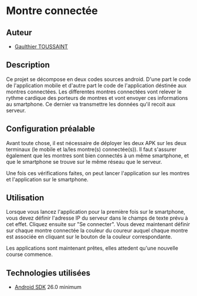 
# Montre connectée

## Auteur

* [Gaulthier TOUSSAINT](gaulthiertoussaint@gmail.com)

## Description

Ce projet se décompose en deux codes sources android. D'une part le code de l'application mobile et d'autre part le code de l'application déstinée aux montres connectées. Les differentes montres connectées vont relever le rythme cardique des porteurs de montres et vont envoyer ces informations au smartphone. Ce dernier va transmettre les données qu'il recoit aux serveur. 

## Configuration préalable

Avant toute chose, il est nécessaire de déployer les deux APK sur les deux terminaux (le mobile et la/les montre(s) connectée(s)).  Il faut s'assurer également que les montres sont bien connectés à un même smartphone, et que le smartphone se trouve sur le même réseau que le serveur.

Une fois ces vérifications faites, on peut lancer l'application sur les montres et l'application sur le smartphone.

## Utilisation

Lorsque vous lancez l'application pour la première fois sur le smartphone, vous devez définir l'adresse IP du serveur dans le champs de texte prévu à cet effet. Cliquez ensuite sur "Se connecter". Vous devez maintenant définir sur chaque montre connectée la couleur du coureur auquel chaque montre est associée en cliquant sur le bouton de la couleur correspondante.

Les applications sont maintenant prêtes, elles attedent qu'une nouvelle course commence.

## Technologies utilisées

* [Android SDK](https://developer.android.com/studio/releases/platform-tools) 26.0 minimum